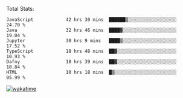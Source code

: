 Total Stats:
<!--START_SECTION:waka-->

```text
JavaScript            42 hrs 30 mins  ██████▒░░░░░░░░░░░░░░░░░░   24.70 %
Java                  32 hrs 46 mins  ████▓░░░░░░░░░░░░░░░░░░░░   19.04 %
Jupyter               30 hrs 9 mins   ████▒░░░░░░░░░░░░░░░░░░░░   17.52 %
TypeScript            18 hrs 48 mins  ██▓░░░░░░░░░░░░░░░░░░░░░░   10.93 %
Dafny                 18 hrs 39 mins  ██▓░░░░░░░░░░░░░░░░░░░░░░   10.84 %
HTML                  10 hrs 18 mins  █▒░░░░░░░░░░░░░░░░░░░░░░░   05.99 %
```

<!--END_SECTION:waka-->

[![wakatime](https://wakatime.com/badge/user/d6a1e036-2153-43d6-9604-0dce67457b7f.svg)](https://wakatime.com/@d6a1e036-2153-43d6-9604-0dce67457b7f)
